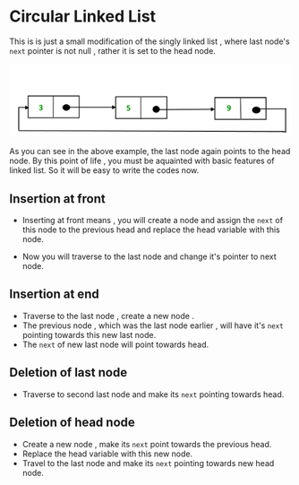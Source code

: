 # Circular Linked List

This is is just a small modification of the singly linked list , where last node's `next` pointer is not null , rather it is set to the head node.

![alt text](image.png)

As you can see in the above example, the last node again points to the head node. By this point of life , you must be aquainted with basic features of linked list. So it will be easy to write the codes now.

## Insertion at front

- Inserting at front means , you will create a node and assign the `next` of this node to the previous head and replace the head variable with this node.

- Now you will traverse to the last node and change it's pointer to next node.

## Insertion at end

- Traverse to the last node , create a new node .
- The previous node , which was the last node earlier , will have it's `next` pointing towards this new last node.
- The `next` of new last node will point towards head.

## Deletion of last node

- Traverse to second last node and make its `next` pointing towards head.

## Deletion of head node

- Create a new node , make its `next` point towards the previous head.
- Replace the head variable with this new node.
- Travel to the last node and make its `next` pointing towards new head node.